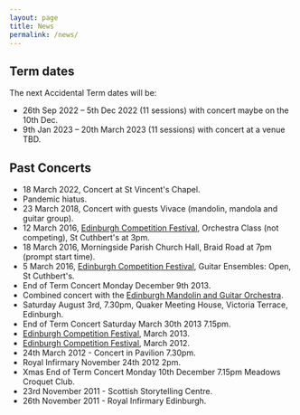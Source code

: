 ```yaml
---
layout: page
title: News
permalink: /news/
---
```


## Term dates

The next Accidental Term dates will be:

* 26th Sep 2022 – 5th Dec 2022 (11 sessions) with concert maybe on the 10th Dec.
* 9th Jan 2023 – 20th March 2023 (11 sessions) with concert at a venue TBD.

## Past Concerts

* 18 March 2022, Concert at St Vincent's Chapel.
* Pandemic hiatus.
* 23 March 2018, Concert with guests Vivace (mandolin, mandola and guitar group).
* 12 March 2016, [Edinburgh Competition Festival](https://www.ecfest.org/), Orchestra Class (not competing), St Cuthbert's at 3pm.
* 18 March 2016, Morningside Parish Church Hall, Braid Road at 7pm (prompt start time). 
* 5 March 2016, [Edinburgh Competition Festival](https://www.ecfest.org/), Guitar Ensembles: Open, St Cuthbert's.
* End of Term Concert Monday December 9th 2013.
* Combined concert with the [Edinburgh Mandolin and Guitar Orchestra](http://emgo.org.uk/).
* Saturday August 3rd, 7.30pm, Quaker Meeting House, Victoria Terrace, Edinburgh.
* End of Term Concert Saturday March 30th 2013 7.15pm.
* [Edinburgh Competition Festival](https://www.ecfest.org/), March 2013.
* [Edinburgh Competition Festival](https://www.ecfest.org/), March 2012.
* 24th March 2012 - Concert in Pavilion 7.30pm.
* Royal Infirmary November 24th 2012 2pm.
* Xmas End of Term Concert Monday 10th December 7.15pm Meadows Croquet Club.
* 23rd November 2011 - Scottish Storytelling Centre.
* 26th November 2011 - Royal Infirmary Edinburgh.

